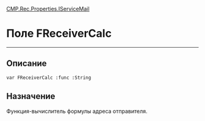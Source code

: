 ﻿---
Link: CMP.Rec.Properties.IServiceMail.@FReceiverCalc
---

<!---  Навигация
[Имя проекта](#) :
-->
[CMP.Rec.Properties.IServiceMail](Default)

# Поле FReceiverCalc
---

## Описание

    var FReceiverCalc :func :String

<!--
## Аргументы{#Args}

### Аргумент1

Описание аргумента 1
-->

## Назначение

Функция-вычислитель формулы адреса отправителя.

<!--
## Пример

    FReceiverCalc...
-->

